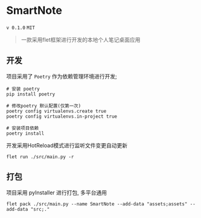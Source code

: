 # SmartNote
`v 0.1.0`
`MIT`

> 一款采用flet框架进行开发的本地个人笔记桌面应用

## 开发
项目采用了 `Poetry` 作为依赖管理环境进行开发;

```shell
# 安装 poetry
pip install poetry

# 修改poetry 默认配置(仅第一次)
poetry config virtualenvs.create true
poetry config virtualenvs.in-project true

# 安装项目依赖
poetry install
```

开发采用HotReload模式进行监听文件变更自动更新
```shell
flet run ./src/main.py -r
```

## 打包
项目采用 pyInstaller 进行打包, 多平台通用
```shell
flet pack ./src/main.py --name SmartNote --add-data "assets;assets" --add-data "src;." 
```